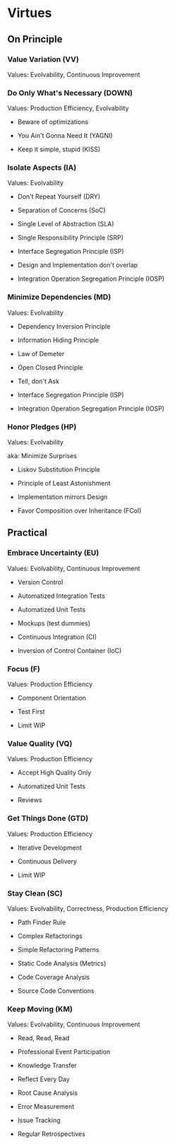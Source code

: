 Virtues
=======

On Principle
------------

### Value Variation (VV)

Values: Evolvability, Continuous Improvement

### Do Only What's Necessary (DOWN)

Values: Production Efficiency, Evolvability

-   Beware of optimizations

-   You Ain't Gonna Need It (YAGNI)

-   Keep it simple, stupid (KISS)

### Isolate Aspects (IA)

Values: Evolvability

-   Don't Repeat Yourself (DRY)

-   Separation of Concerns (SoC)

-   Single Level of Abstraction (SLA)

-   Single Responsibility Principle (SRP)

-   Interface Segregation Principle (ISP)

-   Design and Implementation don't overlap

-   Integration Operation Segregation Principle (IOSP)

### Minimize Dependencies (MD)

Values: Evolvability

-   Dependency Inversion Principle

-   Information Hiding Principle

-   Law of Demeter

-   Open Closed Principle

-   Tell, don't Ask

-   Interface Segregation Principle (ISP)

-   Integration Operation Segregation Principle (IOSP)

### Honor Pledges (HP)

Values: Evolvability

aka: Minimize Surprises

-   Liskov Substitution Principle

-   Principle of Least Astonishment

-   Implementation mirrors Design

-   Favor Composition over Inheritance (FCol)

Practical
---------

### Embrace Uncertainty (EU)

Values: Evolvability, Continuous Improvement

-   Version Control

-   Automatized Integration Tests

-   Automatized Unit Tests

-   Mockups (test dummies)

-   Continuous Integration (CI)

-   Inversion of Control Container (IoC)

### Focus (F)

Values: Production Efficiency

-   Component Orientation

-   Test First

-   Limit WIP

### Value Quality (VQ)

Values: Production Efficiency

-   Accept High Quality Only

-   Automatized Unit Tests

-   Reviews

### Get Things Done (GTD)

Values: Production Efficiency

-   Iterative Development

-   Continuous Delivery

-   Limit WIP

### Stay Clean (SC)

Values: Evolvability, Correctness, Production Efficiency

-   Path Finder Rule

-   Complex Refactorings

-   Simple Refactoring Patterns

-   Static Code Analysis (Metrics)

-   Code Coverage Analysis

-   Source Code Conventions

### Keep Moving (KM)

Values: Evolvability, Continuous Improvement

-   Read, Read, Read

-   Professional Event Participation

-   Knowledge Transfer

-   Reflect Every Day

-   Root Cause Analysis

-   Error Measurement

-   Issue Tracking

-   Regular Retrospectives